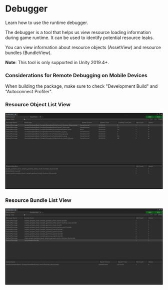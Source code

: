 # Debugger

Learn how to use the runtime debugger.

The debugger is a tool that helps us view resource loading information during game runtime. It can be used to identify potential resource leaks.

You can view information about resource objects (AssetView) and resource bundles (BundleView).

**Note**: This tool is only supported in Unity 2019.4+.

### Considerations for Remote Debugging on Mobile Devices

When building the package, make sure to check "Development Build" and "Autoconnect Profiler".

### Resource Object List View

![image](./Image/AssetDebugger-img1.png)

### Resource Bundle List View

![image](./Image/AssetDebugger-img2.png)
